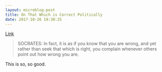 ```yaml
---
layout: microblog-post
title: On That Which is Correct Politically
date: 2017-10-26 19:30:25
---
```

[Link](https://www.mcsweeneys.net/articles/extract-from-platos-republic-on-that-which-is-correct-politically)

> SOCRATES: In fact, it is as if you know that you are wrong, and yet rather than seek that which is right, you complain whenever others point out how wrong you are.

This is so, so good. 

